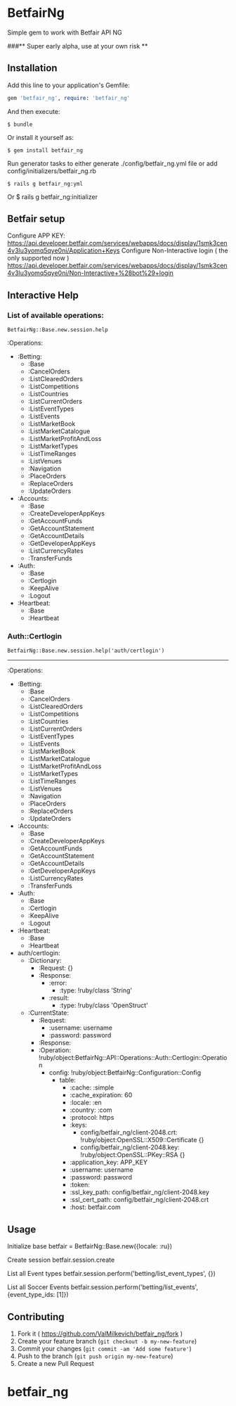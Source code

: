 # BetfairNg

Simple gem to work with Betfair API NG

###** Super early alpha, use at your own risk **

## Installation

Add this line to your application's Gemfile:

```ruby
gem 'betfair_ng', require: 'betfair_ng'
```

And then execute:

    $ bundle

Or install it yourself as:

    $ gem install betfair_ng

Run generator tasks to either generate ./config/betfair_ng.yml file or add config/initializers/betfair_ng.rb

    $ rails g betfair_ng:yml
Or
    $ rails g betfair_ng:initializer


## Betfair setup
Configure APP KEY: https://api.developer.betfair.com/services/webapps/docs/display/1smk3cen4v3lu3yomq5qye0ni/Application+Keys
Configure Non-Interactive login ( the only supported now ) https://api.developer.betfair.com/services/webapps/docs/display/1smk3cen4v3lu3yomq5qye0ni/Non-Interactive+%28bot%29+login

## Interactive Help 

### List of available operations:
    BetfairNg::Base.new.session.help

:Operations:
  - :Betting:
    - :Base
    - :CancelOrders
    - :ListClearedOrders
    - :ListCompetitions
    - :ListCountries
    - :ListCurrentOrders
    - :ListEventTypes
    - :ListEvents
    - :ListMarketBook
    - :ListMarketCatalogue
    - :ListMarketProfitAndLoss
    - :ListMarketTypes
    - :ListTimeRanges
    - :ListVenues
    - :Navigation
    - :PlaceOrders
    - :ReplaceOrders
    - :UpdateOrders
  - :Accounts:
    - :Base
    - :CreateDeveloperAppKeys
    - :GetAccountFunds
    - :GetAccountStatement
    - :GetAccountDetails
    - :GetDeveloperAppKeys
    - :ListCurrencyRates
    - :TransferFunds
  - :Auth:
    - :Base
    - :Certlogin
    - :KeepAlive
    - :Logout
  - :Heartbeat:
    - :Base
    - :Heartbeat

### Auth::Certlogin 

    BetfairNg::Base.new.session.help('auth/certlogin')
---
:Operations:
- :Betting:
  - :Base
  - :CancelOrders
  - :ListClearedOrders
  - :ListCompetitions
  - :ListCountries
  - :ListCurrentOrders
  - :ListEventTypes
  - :ListEvents
  - :ListMarketBook
  - :ListMarketCatalogue
  - :ListMarketProfitAndLoss
  - :ListMarketTypes
  - :ListTimeRanges
  - :ListVenues
  - :Navigation
  - :PlaceOrders
  - :ReplaceOrders
  - :UpdateOrders
- :Accounts:
  - :Base
  - :CreateDeveloperAppKeys
  - :GetAccountFunds
  - :GetAccountStatement
  - :GetAccountDetails
  - :GetDeveloperAppKeys
  - :ListCurrencyRates
  - :TransferFunds
- :Auth:
  - :Base
  - :Certlogin
  - :KeepAlive
  - :Logout
- :Heartbeat:
  - :Base
  - :Heartbeat
- auth/certlogin:
  - :Dictionary:
    - :Request: {}
    - :Response:
      - :error:
        - :type: !ruby/class 'String'
      - :result:
        - :type: !ruby/class 'OpenStruct'
  - :CurrentState:
    - :Request:
      - :username: username
      - :password: password
    - :Response: 
    - :Operation: !ruby/object:BetfairNg::API::Operations::Auth::Certlogin::Operation
      - config: !ruby/object:BetfairNg::Configuration::Config
        - table:
          - :cache: :simple
          - :cache_expiration: 60
          - :locale: :en
          - :country: :com
          - :protocol: https
          - :keys:
            - config/betfair_ng/client-2048.crt: !ruby/object:OpenSSL::X509::Certificate {}
            - config/betfair_ng/client-2048.key: !ruby/object:OpenSSL::PKey::RSA {}
          - :application_key: APP_KEY
          - :username: username
          - :password: password
          - :token: 
          - :ssl_key_path: config/betfair_ng/client-2048.key
          - :ssl_cert_path: config/betfair_ng/client-2048.crt
          - :host: betfair.com

## Usage

Initialize base
    betfair = BetfairNg::Base.new({locale: :ru})

Create session
    betfair.session.create

List all Event types
    betfair.session.perform('betting/list_event_types', {})

List all Soccer Events
    betfair.session.perform('betting/list_events', {event_type_ids: [1]})

## Contributing

1. Fork it ( https://github.com/ValMilkevich/betfair_ng/fork )
2. Create your feature branch (`git checkout -b my-new-feature`)
3. Commit your changes (`git commit -am 'Add some feature'`)
4. Push to the branch (`git push origin my-new-feature`)
5. Create a new Pull Request
# betfair_ng
